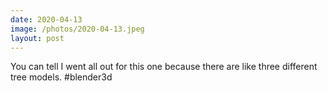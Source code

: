 ```yaml
---
date: 2020-04-13
image: /photos/2020-04-13.jpeg
layout: post
---
```


You can tell I went all out for this one because there are like three different tree models. #blender3d
